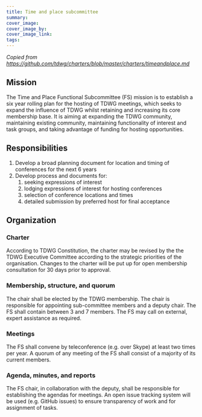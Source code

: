 ```yaml
---
title: Time and place subcommittee
summary: 
cover_image: 
cover_image_by: 
cover_image_link: 
tags: 
---
```


_Copied from <https://github.com/tdwg/charters/blob/master/charters/timeandplace.md>_

## Mission

The Time and Place Functional Subcommittee (FS) mission is to establish a six year rolling plan for the hosting of TDWG meetings, which seeks to expand the influence of TDWG whilst retaining and increasing its core membership base. It is aiming at expanding the TDWG community, maintaining existing community, maintaining functionality of interest and task groups, and taking advantage of funding for hosting opportunities.

## Responsibilities

1. Develop a broad planning document for location and timing of conferences for the next 6 years
1. Develop process and documents for:
    1. seeking expressions of interest
    1. lodging expressions of interest for hosting conferences
    1. selection of conference locations and times
    1. detailed submission by preferred host for final acceptance

## Organization

### Charter 

According to TDWG Constitution, the charter may be revised by the the TDWG Executive Committee according to the strategic priorities of the organisation. Changes to the charter will be put up for open membership consultation for 30 days prior to approval.

### Membership, structure, and quorum

The chair shall be elected by the TDWG membership. The chair is responsible for appointing sub-committee members and a deputy chair. The FS shall contain between 3 and 7 members. The FS may call on external, expert assistance as required.

### Meetings

The FS shall convene by teleconference (e.g. over Skype) at least two times per year. A quorum of any meeting of the FS shall consist of a majority of its current members. 

### Agenda, minutes, and reports

The FS chair, in collaboration with the deputy, shall be responsible for establishing the agendas for meetings. An open issue tracking system will be used (e.g. GitHub issues) to ensure transparency of work and for assignment of tasks.
